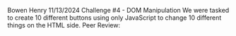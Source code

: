 Bowen Henry
11/13/2024
Challenge #4 - DOM Manipulation
We were tasked to create 10 different buttons using only JavaScript to change 10 different things on the HTML side.
Peer Review: